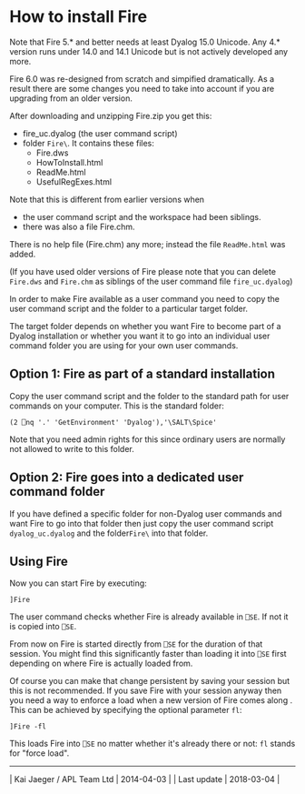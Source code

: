 # How to install Fire

Note that Fire 5.\* and better needs at least Dyalog 15.0 Unicode. Any 4.\* version runs under 14.0 and 14.1 Unicode but is not actively developed any more.

Fire 6.0 was re-designed from scratch and simpified dramatically. As a result there are some changes you need to take into account if you are upgrading from an older version.

After downloading and unzipping Fire.zip you get this:

   * fire_uc.dyalog (the user command script)
   * folder `Fire\`. It contains these files:
     * Fire.dws   
     * HowToInstall.html
     * ReadMe.html
     * UsefulRegExes.html
   
Note that this is different from earlier versions when

* the user command script and the workspace had been siblings.
* there was also a file Fire.chm.

There is no help file (Fire.chm) any more; instead the file `ReadMe.html` was added.

(If you have used older versions of Fire please note that you can delete `Fire.dws` and `Fire.chm` as siblings of the user command file `fire_uc.dyalog`)
    
In order to make Fire available as a user command you need to copy the user command script and the folder to a particular target folder.
    
The target folder depends on whether you want Fire to become part of a Dyalog installation or whether you want it to go into an individual user command folder you are using for your own user commands.
    
    
## Option 1: Fire as part of a standard installation
    
Copy the user command script and the folder to the standard path for user commands on your computer. This is the standard folder:

~~~
(2 ⎕nq '.' 'GetEnvironment' 'Dyalog'),'\SALT\Spice'
~~~

Note that you need admin rights for this since ordinary users are normally not allowed to write to this folder.
    
    
## Option 2: Fire goes into a dedicated user command folder
    
If you have defined a specific folder for non-Dyalog user commands and want Fire to go into that folder then just copy the user command script `dyalog_uc.dyalog` and  the folder`Fire\` into that folder.

## Using Fire
    
Now you can start Fire by executing:
    
~~~
]Fire
~~~
 
The user command checks whether Fire is already available in `⎕SE`. If not it is copied into `⎕SE`.

From now on Fire is started directly from `⎕SE` for the duration of that session. You might find this significantly faster than loading it into `⎕SE` first depending on where Fire is actually loaded from.
    
Of course you can make that change persistent by saving your session but this is not recommended. If you save Fire with your session anyway then you need a way to enforce a load when a new version of Fire comes along . This can be achieved by specifying the optional parameter `fl`:

~~~
]Fire -fl
~~~ 

This loads Fire into `⎕SE` no matter whether it's already there or not: `fl` stands for "force load".
 

----

| Kai Jaeger / APL Team Ltd | 2014-04-03 |
| Last update | 2018-03-04 |